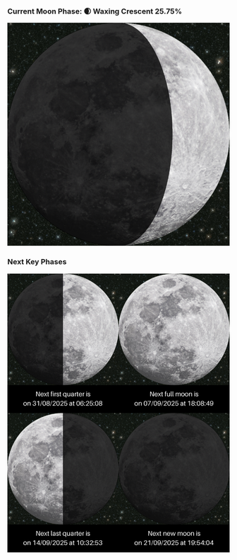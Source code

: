 ### Current Moon Phase: 🌒 Waxing Crescent 25.75%
![Moon Phase](moonphase.png)
### Next Key Phases
![Gallery](gallery.png)